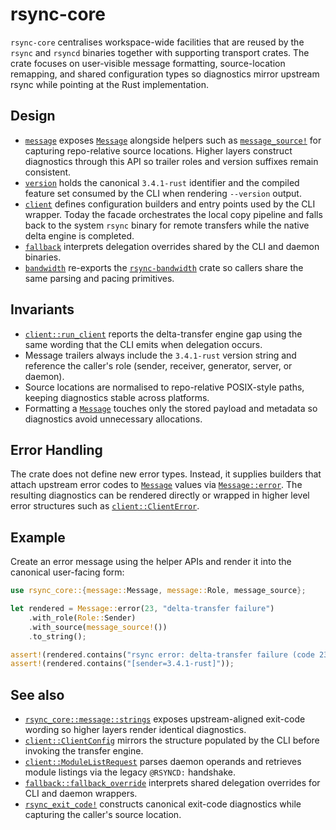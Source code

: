 # rsync-core

`rsync-core` centralises workspace-wide facilities that are reused by the
`rsync` and `rsyncd` binaries together with supporting transport crates. The
crate focuses on user-visible message formatting, source-location remapping, and
shared configuration types so diagnostics mirror upstream rsync while pointing
at the Rust implementation.

## Design

- [`message`](src/message.rs) exposes [`Message`](src/message/struct.Message.html)
  alongside helpers such as [`message_source!`](src/message/macro.message_source.html)
  for capturing repo-relative source locations. Higher layers construct
  diagnostics through this API so trailer roles and version suffixes remain
  consistent.
- [`version`](src/version.rs) holds the canonical `3.4.1-rust` identifier and the
  compiled feature set consumed by the CLI when rendering `--version` output.
- [`client`](src/client.rs) defines configuration builders and entry points used
  by the CLI wrapper. Today the facade orchestrates the local copy pipeline and
  falls back to the system `rsync` binary for remote transfers while the native
  delta engine is completed.
- [`fallback`](src/fallback.rs) interprets delegation overrides shared by the
  CLI and daemon binaries.
- [`bandwidth`](src/bandwidth.rs) re-exports the [`rsync-bandwidth`](../bandwidth/README.md)
  crate so callers share the same parsing and pacing primitives.

## Invariants

- [`client::run_client`](src/client.rs) reports the delta-transfer engine gap
  using the same wording that the CLI emits when delegation occurs.
- Message trailers always include the `3.4.1-rust` version string and reference
  the caller's role (sender, receiver, generator, server, or daemon).
- Source locations are normalised to repo-relative POSIX-style paths, keeping
  diagnostics stable across platforms.
- Formatting a [`Message`](src/message/struct.Message.html) touches only the
  stored payload and metadata so diagnostics avoid unnecessary allocations.

## Error Handling

The crate does not define new error types. Instead, it supplies builders that
attach upstream error codes to [`Message`](src/message/struct.Message.html)
values via [`Message::error`](src/message/struct.Message.html#method.error). The
resulting diagnostics can be rendered directly or wrapped in higher level error
structures such as [`client::ClientError`](src/client/struct.ClientError.html).

## Example

Create an error message using the helper APIs and render it into the canonical
user-facing form:

```rust
use rsync_core::{message::Message, message::Role, message_source};

let rendered = Message::error(23, "delta-transfer failure")
    .with_role(Role::Sender)
    .with_source(message_source!())
    .to_string();

assert!(rendered.contains("rsync error: delta-transfer failure (code 23)"));
assert!(rendered.contains("[sender=3.4.1-rust]"));
```

## See also

- [`rsync_core::message::strings`](src/message/strings.rs) exposes upstream-aligned
  exit-code wording so higher layers render identical diagnostics.
- [`client::ClientConfig`](src/client/struct.ClientConfig.html) mirrors the
  structure populated by the CLI before invoking the transfer engine.
- [`client::ModuleListRequest`](src/client/struct.ModuleListRequest.html) parses
  daemon operands and retrieves module listings via the legacy `@RSYNCD:`
  handshake.
- [`fallback::fallback_override`](src/fallback/fn.fallback_override.html)
  interprets shared delegation overrides for CLI and daemon wrappers.
- [`rsync_exit_code!`](src/message/macro.rsync_exit_code.html) constructs
  canonical exit-code diagnostics while capturing the caller's source location.
